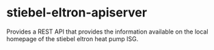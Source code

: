 # stiebel-eltron-apiserver
Provides a REST API that provides the information available on the local homepage of the stiebel eltron heat pump ISG.
